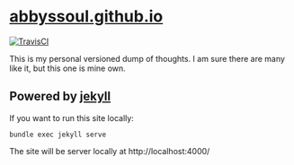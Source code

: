 # [abbyssoul.github.io]( https://abbyssoul.github.io)
[![TravisCI][travis-shield]][travis-link]

This is my personal versioned dump of thoughts. I am sure there are many like it, but this one is mine own.

[travis-shield]: https://travis-ci.org/abbyssoul/abbyssoul.github.com.svg?branch=master
[travis-link]: https://travis-ci.org/abbyssoul/abbyssoul.github.com


## Powered by [jekyll](https://jekyllrb.com/)

If you want to run this site locally:
```shell
bundle exec jekyll serve
```
The site will be server locally at http://localhost:4000/
